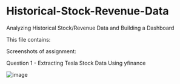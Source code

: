 # Historical-Stock-Revenue-Data
Analyzing Historical Stock/Revenue Data and Building a Dashboard

This file contains:

Screenshots of assignment:

Question 1 - Extracting Tesla Stock Data Using yfinance

![image](https://user-images.githubusercontent.com/128512405/232254730-1fcb1cd3-1377-455f-89a1-e6b660e7fb3f.png)




